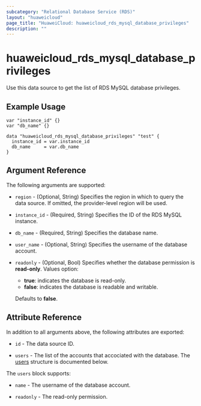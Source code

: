 ```yaml
---
subcategory: "Relational Database Service (RDS)"
layout: "huaweicloud"
page_title: "HuaweiCloud: huaweicloud_rds_mysql_database_privileges"
description: ""
---
```


# huaweicloud_rds_mysql_database_privileges

Use this data source to get the list of RDS MySQL database privileges.

## Example Usage

```hcl
var "instance_id" {}
var "db_name" {}

data "huaweicloud_rds_mysql_database_privileges" "test" {
  instance_id = var.instance_id
  db_name     = var.db_name
}
```

## Argument Reference

The following arguments are supported:

* `region` - (Optional, String) Specifies the region in which to query the data source.
  If omitted, the provider-level region will be used.

* `instance_id` - (Required, String) Specifies the ID of the RDS MySQL instance.

* `db_name` - (Required, String) Specifies the database name.

* `user_name` - (Optional, String) Specifies the username of the database account.

* `readonly` - (Optional, Bool) Specifies whether the database permission is **read-only**. Values option:
  + **true**: indicates the database is read-only.
  + **false**: indicates the database is readable and writable.

  Defaults to **false**.

## Attribute Reference

In addition to all arguments above, the following attributes are exported:

* `id` - The data source ID.

* `users` - The list of the accounts that accociated with the database.
  The [users](#RDS_mysql_database_privileges) structure is documented below.

<a name="RDS_mysql_database_privileges"></a>
The `users` block supports:

* `name` - The username of the database account.

* `readonly` - The read-only permission.
